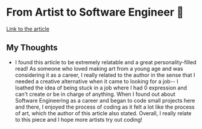 # From Artist to Software Engineer 🎨

[Link to the article](https://mariah-mclaughlin.medium.com/from-artist-to-software-engineer-a-story-about-changing-my-mind-about-everything-300bc51df26)

## My Thoughts

* I found this article to be extremely relatable and a great personality-filled read! As someone who loved making art from a young age and was considering
it as a career, I really related to the author in the sense that I needed a creative alternative when it came to looking for a job-- I loathed the idea of
being stuck in a job where I had 0 expression and can't create or be in charge of anything. When I found out about Software Engineering as a career and began
to code small projects here and there, I enjoyed the process of coding as it felt a lot like the process of art, which the author of this article also stated. Overall, I really relate to this piece and I hope more artists try out coding!
